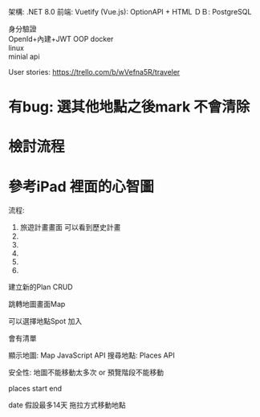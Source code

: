 架構: .NET 8.0
前端: Vuetify (Vue.js): OptionAPI + HTML
ＤＢ: PostgreSQL

身分驗證	
OpenId+內建+JWT
OOP
docker	
linux	
minial api

User stories: https://trello.com/b/wVefna5R/traveler

# 有bug: 選其他地點之後mark 不會清除

# 檢討流程
# 參考iPad 裡面的心智圖

流程:
1. 旅遊計畫畫面
可以看到歷史計畫
1. 
1. 
1. 
1. 
1. 


建立新的Plan CRUD

跳轉地圖畫面Map 

可以選擇地點Spot 加入

會有清單

顯示地圖: Map JavaScript API
搜尋地點: Places API

安全性:
地圖不能移動太多次 or 預覽階段不能移動



places
start
end


date
假設最多14天
拖拉方式移動地點